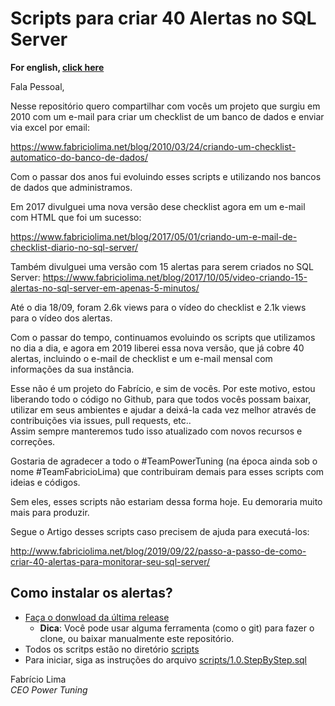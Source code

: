 # Scripts para criar 40 Alertas no SQL Server

**For english, [click here](README.en.md)**

Fala Pessoal,

Nesse repositório quero compartilhar com vocês um projeto que surgiu em 2010 com um e-mail para criar um checklist de um banco de dados 
e enviar via excel por email:

<https://www.fabriciolima.net/blog/2010/03/24/criando-um-checklist-automatico-do-banco-de-dados/>

Com o passar dos anos fui evoluindo esses scripts e utilizando nos bancos de dados que administramos.

Em 2017 divulguei uma nova versão dese checklist agora em um e-mail com HTML que foi um sucesso:

<https://www.fabriciolima.net/blog/2017/05/01/criando-um-e-mail-de-checklist-diario-no-sql-server/>

Também divulguei uma versão com 15 alertas para serem criados no SQL Server:
<https://www.fabriciolima.net/blog/2017/10/05/video-criando-15-alertas-no-sql-server-em-apenas-5-minutos/>

Até o dia 18/09, foram 2.6k views para o vídeo do checklist e 2.1k views para o vídeo dos alertas.

Com o passar do tempo, continuamos evoluindo os scripts que utilizamos no dia a dia, e agora em 2019 liberei essa nova versão, que já cobre 40 alertas, incluindo o e-mail de checklist e um e-mail mensal com informações da sua instância.


Esse não é um projeto do Fabrício, e sim de vocês. Por este motivo, estou liberando todo o código no Github, para que todos vocês possam baixar, utilizar em seus ambientes e ajudar a deixá-la cada vez melhor através de contribuições via issues, pull requests, etc..  
Assim sempre manteremos tudo isso atualizado com novos recursos e correções.

Gostaria de agradecer a todo o #TeamPowerTuning (na época ainda sob o nome #TeamFabricioLima) que contribuiram demais para esses scripts com ideias e códigos. 

Sem eles, esses scripts não estariam dessa forma hoje. Eu demoraria muito mais para produzir.

Segue o Artigo desses scripts caso precisem de ajuda para executá-los: 

<http://www.fabriciolima.net/blog/2019/09/22/passo-a-passo-de-como-criar-40-alertas-para-monitorar-seu-sql-server/>

## Como instalar os alertas?

* [Faça o donwload da última release](Script_SQLServer_Alerts/releases/latest)
  * **Dica**: Você pode usar alguma ferramenta (como o git) para fazer o clone, ou baixar manualmente este repositório.
* Todos os scritps estão no diretório [scripts](scripts/)
* Para iniciar, siga as instruções do arquivo [scripts/1.0.StepByStep.sql](scripts/1.0.StepByStep.sql)

Fabrício Lima  
_CEO Power Tuning_
